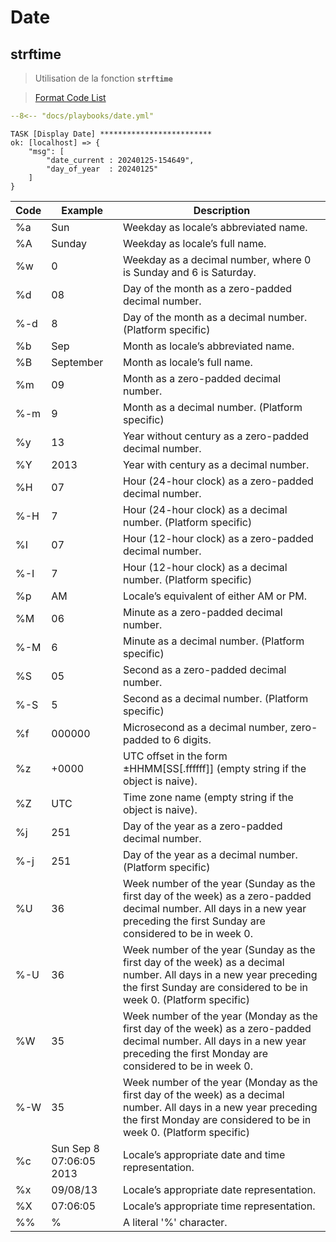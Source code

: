 # Date

## strftime

>Utilisation de la fonction **`strftime`**

> [Format Code List](https://kapeli.com/cheat_sheets/strftime_Format_Codes.docset/Contents/Resources/Documents/index)

``` yaml title="Date" linenums="1" hl_lines="7-8"
--8<-- "docs/playbooks/date.yml"
```

``` text title="" hl_lines="4-5"
TASK [Display Date] *************************
ok: [localhost] => {
    "msg": [
        "date_current : 20240125-154649",
        "day_of_year  : 20240125"
    ]
}
```

|Code|Example|Description|
|---|---|---|
|%a|Sun|Weekday as locale’s abbreviated name.|
|%A|Sunday|Weekday as locale’s full name.|
|%w|0|Weekday as a decimal number, where 0 is Sunday and 6 is Saturday.|
|%d|08|Day of the month as a zero-padded decimal number.|
|%-d|8|Day of the month as a decimal number. (Platform specific)|
|%b|Sep|Month as locale’s abbreviated name.|
|%B|September|Month as locale’s full name.|
|%m|09|Month as a zero-padded decimal number.|
|%-m|9|Month as a decimal number. (Platform specific)|
|%y|13|Year without century as a zero-padded decimal number.|
|%Y|2013|Year with century as a decimal number.|
|%H|07|Hour (24-hour clock) as a zero-padded decimal number.|
|%-H|7|Hour (24-hour clock) as a decimal number. (Platform specific)|
|%I|07|Hour (12-hour clock) as a zero-padded decimal number.|
|%-I|7|Hour (12-hour clock) as a decimal number. (Platform specific)|
|%p|AM|Locale’s equivalent of either AM or PM.|
|%M|06|Minute as a zero-padded decimal number.|
|%-M|6|Minute as a decimal number. (Platform specific)|
|%S|05|Second as a zero-padded decimal number.
|%-S|5|Second as a decimal number. (Platform specific)|
|%f|000000|Microsecond as a decimal number, zero-padded to 6 digits.|
|%z|+0000|UTC offset in the form ±HHMM[SS[.ffffff]] (empty string if the object is naive).|
|%Z|UTC|Time zone name (empty string if the object is naive).|
|%j|251|Day of the year as a zero-padded decimal number.|
|%-j|251|Day of the year as a decimal number. (Platform specific)|
|%U|36|Week number of the year (Sunday as the first day of the week) as a zero-padded decimal number. All days in a new year preceding the first Sunday are considered to be in week 0.|
|%-U|36|Week number of the year (Sunday as the first day of the week) as a decimal number. All days in a new year preceding the first Sunday are considered to be in week 0. (Platform specific)|
|%W|35|Week number of the year (Monday as the first day of the week) as a zero-padded decimal number. All days in a new year preceding the first Monday are considered to be in week 0.|
|%-W|35|Week number of the year (Monday as the first day of the week) as a decimal number. All days in a new year preceding the first Monday are considered to be in week 0. (Platform specific)|
|%c|Sun Sep 8 07:06:05 2013|Locale’s appropriate date and time representation.|
|%x|09/08/13|Locale’s appropriate date representation.|
|%X|07:06:05|Locale’s appropriate time representation.|
|%%|%|A literal '%' character.|
